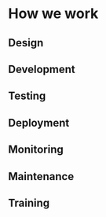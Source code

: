 # How we work

## Design

## Development


## Testing

## Deployment


## Monitoring


## Maintenance


## Training